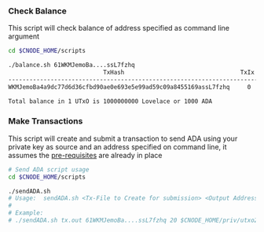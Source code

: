 ### Check Balance

This script will check balance of address specified as command line argument

``` bash
cd $CNODE_HOME/scripts

./balance.sh 61WKMJemoBa....ssL7fzhq
                           TxHash                                 TxIx        Lovelace
----------------------------------------------------------------------------------------
WKMJemoBa4a9dc77d6d36cfbd90ae0e693e5e99ad59c09a8455169assL7fzhq     0        1000000000

Total balance in 1 UTxO is 1000000000 Lovelace or 1000 ADA
```

### Make Transactions

This script will create and submit a transaction to send ADA using your private key as source and an address specified on command line, it assumes the [pre-requisites](Common.md#dependencies-and-folder-structure-setup) are already in place

``` bash
# Send ADA script usage
cd $CNODE_HOME/scripts

./sendADA.sh
# Usage:  sendADA.sh <Tx-File to Create for submission> <Output Address> <Amount in ADA> <Signing Key file>
#
# Example:
# ./sendADA.sh tx.out 61WKMJemoBa....ssL7fzhq 20 $CNODE_HOME/priv/utxo2.skey
```
